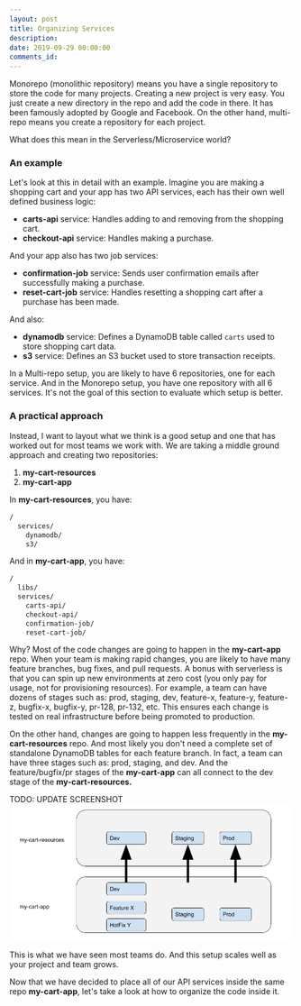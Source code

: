 ```yaml
---
layout: post
title: Organizing Services
description: 
date: 2019-09-29 00:00:00
comments_id: 
---
```


Monorepo (monolithic repository) means you have a single repository to store the code for many projects. Creating a new project is very easy. You just create a new directory in the repo and add the code in there. It has been famously adopted by Google and Facebook. On the other hand, multi-repo means you create a repository for each project.

What does this mean in the Serverless/Microservice world?

### An example

Let's look at this in detail with an example. Imagine you are making a shopping cart and your app has two API services, each has their own well defined business logic:

- **carts-api** service: Handles adding to and removing from the shopping cart.
- **checkout-api** service: Handles making a purchase.

And your app also has two job services:

- **confirmation-job** service: Sends user confirmation emails after successfully making a purchase.
- **reset-cart-job** service: Handles resetting a shopping cart after a purchase has been made.

And also:

- **dynamodb** service: Defines a DynamoDB table called `carts` used to store shopping cart data.
- **s3** service: Defines an S3 bucket used to store transaction receipts.

In a Multi-repo setup, you are likely to have 6 repositories, one for each service. And in the Monorepo setup, you have one repository with all 6 services. It's not the goal of this section to evaluate which setup is better.

### A practical approach

Instead, I want to layout what we think is a good setup and one that has worked out for most teams we work with. We are taking a middle ground approach and creating two repositories:

1. **my-cart-resources**
2. **my-cart-app**

In **my-cart-resources**, you have:

```
/
  services/
    dynamodb/
    s3/
```

And in **my-cart-app**, you have:

```
/
  libs/
  services/
    carts-api/
    checkout-api/
    confirmation-job/
    reset-cart-job/
```

Why? Most of the code changes are going to happen in the **my-cart-app** repo. When your team is making rapid changes, you are likely to have many feature branches, bug fixes, and pull requests. A bonus with serverless is that you can spin up new environments at zero cost (you only pay for usage, not for provisioning resources). For example, a team can have dozens of stages such as: prod, staging, dev, feature-x, feature-y, feature-z, bugfix-x, bugfix-y, pr-128, pr-132, etc. This ensures each change is tested on real infrastructure before being promoted to production.

On the other hand, changes are going to happen less frequently in the **my-cart-resources** repo. And most likely you don't need a complete set of standalone DynamoDB tables for each feature branch. In fact, a team can have three stages such as: prod, staging, and dev. And the feature/bugfix/pr stages of the **my-cart-app** can all connect to the dev stage of the **my-cart-resources.**

TODO: UPDATE SCREENSHOT
![](/assets/best-practices/organizing-services-1.png)

This is what we have seen most teams do. And this setup scales well as your project and team grows.

Now that we have decided to place all of our API services inside the same repo **my-cart-app**, let's take a look at how to organize the code inside it.

